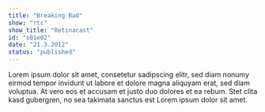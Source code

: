 ```yaml
---
title: "Breaking Bad"
show: "rtc"
show_title: "Retinacast"
id: "s01e02"
date: "21.3.2012"
status: "published"
---
```

Lorem ipsum dolor sit amet, consetetur sadipscing elitr, sed diam nonumy eirmod tempor invidunt ut labore et dolore magna aliquyam erat, sed diam voluptua. At vero eos et accusam et justo duo dolores et ea rebum. Stet clita kasd gubergren, no sea takimata sanctus est Lorem ipsum dolor sit amet.
